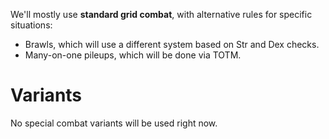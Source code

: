 We'll mostly use **standard grid combat**, with alternative rules for specific situations:
* Brawls, which will use a different system based on Str and Dex checks.
* Many-on-one pileups, which will be done via TOTM.

# Variants
No special combat variants will be used right now.
